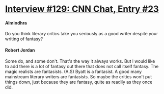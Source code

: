 # [Interview #129: CNN Chat, Entry #23](https://www.theoryland.com/intvmain.php?i=129#23)

#### Almindhra

Do you think literary critics take you seriously as a good writer despite your writing of fantasy?

#### Robert Jordan

Some do, and some don't. That's the way it always works. But I would like to add there is a lot of fantasy out there that does not call itself fantasy. The magic realists are fantasists. (A.S) Byatt is a fantasist. A good many mainstream literary writers are fantasists. So maybe the critics won't put things down, just because they are fantasy, quite as readily as they once did.

